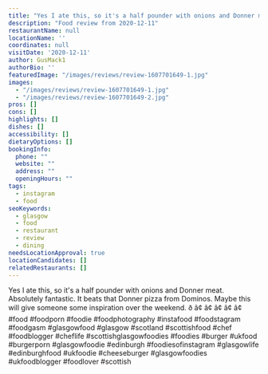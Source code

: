 ```yaml
---
title: "Yes I ate this, so it's a half pounder with onions and Donner meat."
description: "Food review from 2020-12-11"
restaurantName: null
locationName: ''
coordinates: null
visitDate: '2020-12-11'
author: GusMack1
authorBio: ''
featuredImage: "/images/reviews/review-1607701649-1.jpg"
images:
  - "/images/reviews/review-1607701649-1.jpg"
  - "/images/reviews/review-1607701649-2.jpg"
pros: []
cons: []
highlights: []
dishes: []
accessibility: []
dietaryOptions: []
bookingInfo:
  phone: ""
  website: ""
  address: ""
  openingHours: ""
tags:
  - instagram
  - food
seoKeywords:
  - glasgow
  - food
  - restaurant
  - review
  - dining
needsLocationApproval: true
locationCandidates: []
relatedRestaurants: []
---
```


Yes I ate this, so it's a half pounder with onions and Donner meat. Absolutely fantastic. It beats that Donner pizza from Dominos. Maybe this will give someone some inspiration over the weekend. ð
â¢
â¢
â¢
â¢
â¢
#food #foodporn #foodie #foodphotography #instafood #foodstagram #foodgasm #glasgowfood #glasgow #scotland #scottishfood #chef #foodblogger #cheflife #scottishglasgowfoodies #foodies #burger #ukfood #burgerporn #glasgowfoodie #edinburgh #foodiesofinstagram #glasgowlife #edinburghfood #ukfoodie #cheeseburger #glasgowfoodies #ukfoodblogger #foodlover #scottish
